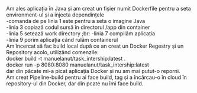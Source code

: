 Am ales aplicația în Java și am creat un fișier numit Dockerfile pentru a seta environment-ul și a injecta dependințele <br>
-comanda de pe linia 1 este pentru a seta o imagine Java <br>
-linia 3 copiază codul sursă în directorul /app din container <br>
-linia 5 setează work directory ;br:
-linia 7 compilăm aplicația <br>
-linia 9 porim aplicația când rulăm containerul <br>
Am încercat să fac build local după ce an creat un Docker Regestry și un Repository acolo, utilizând comenzile: <br>
docker build -t manuelanut/task_intership:latest .<br>
docker run -p 8080:8080 manuelanut/task_intership:latest <br>
dar din păcate mi-a picat aplicația Docker și nu am mai putut-o reporni. <br>
Am creat Pipeline-build pentru ai face build, tag și a încărcau-o în cloud în repository-ul din Docker, dar din pcate nu îmi face build. 
